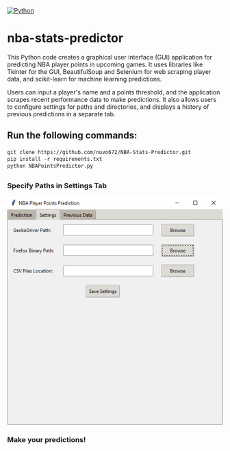 
[![Python](https://img.shields.io/badge/Python-%E2%89%A5%203.6-yellow.svg)](https://www.python.org/) 

# nba-stats-predictor


This Python code creates a graphical user interface (GUI) application for predicting NBA player points in upcoming games. It uses libraries like Tkinter for the GUI, BeautifulSoup and Selenium for web scraping player data, and scikit-learn for machine learning predictions. 

Users can input a player's name and a points threshold, and the application scrapes recent performance data to make predictions. It also allows users to configure settings for paths and directories, and displays a history of previous predictions in a separate tab.

## Run the following commands:
```
git clone https://github.com/nuvo672/NBA-Stats-Predictor.git
pip install -r requirements.txt
python NBAPointsPredictor.py
```

## 

### Specify Paths in Settings Tab
![image](https://raw.githubusercontent.com/nuvo672/NBA-Stats-Predictor/main/imgs/image.png)
### Make your predictions!
